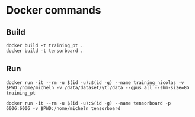 # Docker commands

## Build

    docker build -t training_pt .
    docker build -t tensorboard .

## Run

    docker run -it --rm -u $(id -u):$(id -g) --name training_nicolas -v $PWD:/home/micheln -v /data/dataset/yt:/data --gpus all --shm-size=8G training_pt

    docker run -it --rm -u $(id -u):$(id -g) --name tensorboard -p 6006:6006 -v $PWD:/home/micheln tensorboard